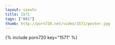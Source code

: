 ```yaml
--- 
layout: sieutv
title: 1571
tags: ["001"]
thumb: http://porn720.net/video/1571/poster.jpg
---
```

{% include porn720 key="1571" %} 
